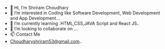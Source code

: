 - 👋 Hi, I’m Shriram Choudhary
- 👀 I’m interested in Coding like Software Development, Web Development and App Development...
- 🌱 I’m currently learning .HTML,CSS,JAVA Script and React JS..
- 💞️ I’m looking to collaborate on ...
- 📫 Contact Me
- Choudharyshriram53@gmail.com..

<!---
Iamram895/Iamram895 is a ✨ special ✨ repository because its `README.md` (this file) appears on your GitHub profile.
You can click the Preview link to take a look at your changes.
--->
